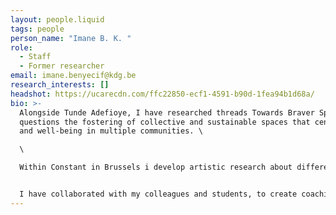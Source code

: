 ```yaml
---
layout: people.liquid
tags: people
person_name: "Imane B. K. "
role:
  - Staff
  - Former researcher
email: imane.benyecif@kdg.be
research_interests: []
headshot: https://ucarecdn.com/ffc22850-ecf1-4591-b90d-1fea94b1d68a/
bio: >-
  Alongside Tunde Adefioye, I have researched threads Towards Braver Spaces and
  questions the fostering of collective and sustainable spaces that center care
  and well-being in multiple communities. \

  \

  Within Constant in Brussels i develop artistic research about different subjects that stand at the intersections of technology, art, and the socio-political sensitivities that arise


  I have collaborated with my colleagues and students, to create coaching sessions, workshops, and re-learning opportunities at the masters in fine arts with a digital context.
---
```

